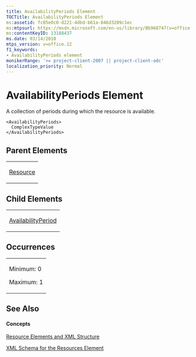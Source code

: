 ```yaml
---
title: AvailabilityPeriods Element
TOCTitle: AvailabilityPeriods Element
ms:assetid: fc05e0c0-d221-4dbd-b61a-846d3209c1ec
ms:mtpsurl: https://msdn.microsoft.com/en-us/library/Bb968747(v=office.12)
ms:contentKeyID: 13188437
ms.date: 03/14/2018
mtps_version: v=office.12
f1_keywords:
- AvailabilityPeriods element
monikerRange: '>= project-client-2007 || project-client-odc'
localization_priority: Normal
---
```


# AvailabilityPeriods Element




A collection of periods during which the resource is available.

    <AvailabilityPeriods>
      ComplexTypeValue
    </AvailabilityPeriods>

## Parent Elements

<table>
<colgroup>
<col style="width: 100%" />
</colgroup>
<tbody>
<tr class="odd">
<td><p><a href="resource-element.md">Resource</a></p></td>
</tr>
</tbody>
</table>

## Child Elements

<table>
<colgroup>
<col style="width: 100%" />
</colgroup>
<tbody>
<tr class="odd">
<td><p><a href="availabilityperiod-element.md">AvailabilityPeriod</a></p></td>
</tr>
</tbody>
</table>

## Occurrences

<table>
<colgroup>
<col style="width: 100%" />
</colgroup>
<tbody>
<tr class="odd">
<td><p>Minimum: 0</p>
<p>Maximum: 1</p></td>
</tr>
</tbody>
</table>

## See Also

#### Concepts

[Resource Elements and XML Structure](resource-elements-and-xml-structure.md)

[XML Schema for the Resources Element](xml-schema-for-the-resources-element.md)

